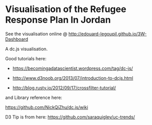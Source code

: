 Visualisation of the Refugee Response Plan In Jordan
==============

See the visualisation online @
http://edouard-legoupil.github.io/3W-Dashboard

A dc.js visualisation.

Good tutorials here: 

* https://becomingadatascientist.wordpress.com/tag/dc-js/

* http://www.d3noob.org/2013/07/introduction-to-dcjs.html

* http://blog.rusty.io/2012/09/17/crossfilter-tutorial/

and Library reference here:

https://github.com/NickQiZhu/dc.js/wiki

D3 Tip is from here: https://github.com/saraquigley/uc-trends/

